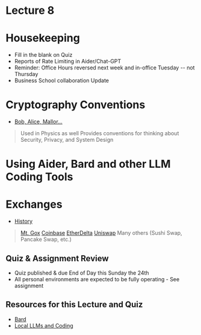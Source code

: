 # Lecture 8

# Housekeeping

- Fill in the blank on Quiz
- Reports of Rate Limiting in Aider/Chat-GPT
- Reminder: Office Hours reversed next week and in-office Tuesday -- not Thursday
- Business School collaboration Update

# Cryptography Conventions

- [Bob, Alice, Mallor...](https://en.wikipedia.org/wiki/Alice_and_Bob)
> Used in Physics as well
> Provides conventions for thinking about Security, Privacy, and System Design

# Using Aider, Bard and other LLM Coding Tools


# Exchanges

- [History](https://academy.bit2me.com/en/historia-exchanges-trading-bitcoin/)
> [Mt. Gox](https://www.investopedia.com/terms/m/mt-gox.asp#:~:text=In%202014%2C%20Mt.,and%20half%20year%20legal%20battle.)
> [Coinbase](https://www.coinbase.com/)
> [EtherDelta](https://www.sec.gov/news/press-release/2018-258)
> [Uniswap](https://app.uniswap.org/swap) 
> Many others (Sushi Swap, Pancake Swap, etc.)


## Quiz & Assignment Review

* Quiz published & due End of Day this Sunday the 24th
* All personal environments are expected to be fully operating - See assignment

## Resources for this Lecture and Quiz

* [Bard](https://bard.google.com)
* [Local LLMs and Coding]()
